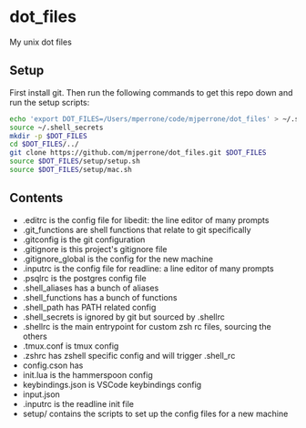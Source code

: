 # dot_files

My unix dot files


## Setup

First install git. Then run the following commands to get this repo down and run the setup scripts:

```zsh
echo 'export DOT_FILES=/Users/mperrone/code/mjperrone/dot_files' > ~/.shell_secrets
source ~/.shell_secrets
mkdir -p $DOT_FILES
cd $DOT_FILES/../
git clone https://github.com/mjperrone/dot_files.git $DOT_FILES
source $DOT_FILES/setup/setup.sh
source $DOT_FILES/setup/mac.sh
```

## Contents

* .editrc is the config file for libedit: the line editor of many prompts
* .git_functions are shell functions that relate to git specifically
* .gitconfig is the git configuration
* .gitignore is this project's gitignore file
* .gitignore_global is the config for the new machine
* .inputrc is the config file for readline: a line editor of many prompts
* .psqlrc is the postgres config file
* .shell_aliases has a bunch of aliases
* .shell_functions has a bunch of functions
* .shell_path has PATH related config
* .shell_secrets is ignored by git but sourced by .shellrc
* .shellrc is the main entrypoint for custom zsh rc files, sourcing the others
* .tmux.conf is tmux config
* .zshrc has zshell specific config and will trigger .shell_rc
* config.cson has 
* init.lua is the hammerspoon config
* keybindings.json is VSCode keybindings config
* input.json
* .inputrc is the readline init file
* setup/ contains the scripts to set up the config files for a new machine
